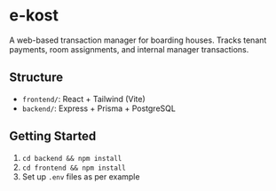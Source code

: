 # e-kost

A web-based transaction manager for boarding houses. Tracks tenant payments, room assignments, and internal manager transactions.

## Structure
- `frontend/`: React + Tailwind (Vite)
- `backend/`: Express + Prisma + PostgreSQL

## Getting Started
1. `cd backend && npm install`
2. `cd frontend && npm install`
3. Set up `.env` files as per example